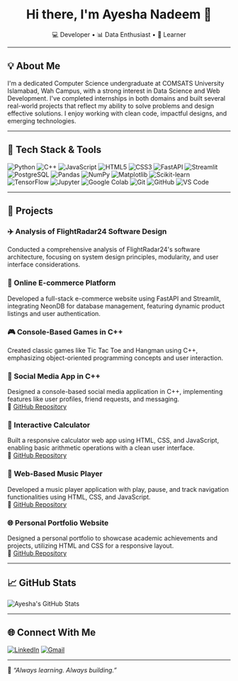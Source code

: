 
<p align="center">
  <h1 align="center">Hi there, I'm Ayesha Nadeem 👋</h1>
  <p align="center">
    💻 Developer • 📊 Data Enthusiast • 🌱 Learner
  </p>
</p>

---

## 💡 About Me

I'm a dedicated Computer Science undergraduate at COMSATS University Islamabad, Wah Campus, with a strong interest in Data Science and Web Development. I've completed internships in both domains and built several real-world projects that reflect my ability to solve problems and design effective solutions. I enjoy working with clean code, impactful designs, and emerging technologies.

---

## 🔧 Tech Stack & Tools

![Python](https://img.shields.io/badge/PYTHON-3776AB?style=for-the-badge&logo=python&logoColor=white)
![C++](https://img.shields.io/badge/C++-00599C?style=for-the-badge&logo=c%2B%2B&logoColor=white)
![JavaScript](https://img.shields.io/badge/JAVASCRIPT-F7DF1E?style=for-the-badge&logo=javascript&logoColor=black)
![HTML5](https://img.shields.io/badge/HTML5-E34F26?style=for-the-badge&logo=html5&logoColor=white)
![CSS3](https://img.shields.io/badge/CSS3-1572B6?style=for-the-badge&logo=css3&logoColor=white)
![FastAPI](https://img.shields.io/badge/FASTAPI-009688?style=for-the-badge&logo=fastapi&logoColor=white)
![Streamlit](https://img.shields.io/badge/STREAMLIT-FF4B4B?style=for-the-badge&logo=streamlit&logoColor=white)
![PostgreSQL](https://img.shields.io/badge/POSTGRESQL-336791?style=for-the-badge&logo=postgresql&logoColor=white)
![Pandas](https://img.shields.io/badge/PANDAS-150458?style=for-the-badge&logo=pandas&logoColor=white)
![NumPy](https://img.shields.io/badge/NUMPY-013243?style=for-the-badge&logo=numpy&logoColor=white)
![Matplotlib](https://img.shields.io/badge/MATPLOTLIB-11557C?style=for-the-badge&logo=matplotlib&logoColor=white)
![Scikit-learn](https://img.shields.io/badge/SCKIT--LEARN-F7931E?style=for-the-badge&logo=scikit-learn&logoColor=white)
![TensorFlow](https://img.shields.io/badge/TENSORFLOW-FF6F00?style=for-the-badge&logo=tensorflow&logoColor=white)
![Jupyter](https://img.shields.io/badge/JUPYTER-F37626?style=for-the-badge&logo=jupyter&logoColor=white)
![Google Colab](https://img.shields.io/badge/GOOGLE%20COLAB-F9AB00?style=for-the-badge&logo=googlecolab&logoColor=white)
![Git](https://img.shields.io/badge/GIT-F05032?style=for-the-badge&logo=git&logoColor=white)
![GitHub](https://img.shields.io/badge/GITHUB-181717?style=for-the-badge&logo=github&logoColor=white)
![VS Code](https://img.shields.io/badge/VSCODE-007ACC?style=for-the-badge&logo=visual-studio-code&logoColor=white)

---

## 🚀 Projects

### ✈️ Analysis of FlightRadar24 Software Design
Conducted a comprehensive analysis of FlightRadar24's software architecture, focusing on system design principles, modularity, and user interface considerations.

### 🛒 Online E-commerce Platform
Developed a full-stack e-commerce website using FastAPI and Streamlit, integrating NeonDB for database management, featuring dynamic product listings and user authentication.

### 🎮 Console-Based Games in C++
Created classic games like Tic Tac Toe and Hangman using C++, emphasizing object-oriented programming concepts and user interaction.

### 📱 Social Media App in C++
Designed a console-based social media application in C++, implementing features like user profiles, friend requests, and messaging.  
🔗 [GitHub Repository](https://github.com/Ayesha-Nadeem27/Cpp)

### 🧮 Interactive Calculator
Built a responsive calculator web app using HTML, CSS, and JavaScript, enabling basic arithmetic operations with a clean user interface.  
🔗 [GitHub Repository](https://github.com/Ayesha-Nadeem27/Calculator)

### 🎵 Web-Based Music Player
Developed a music player application with play, pause, and track navigation functionalities using HTML, CSS, and JavaScript.  
🔗 [GitHub Repository](https://github.com/Ayesha-Nadeem27/Music-Player)

### 🌐 Personal Portfolio Website
Designed a personal portfolio to showcase academic achievements and projects, utilizing HTML and CSS for a responsive layout.  
🔗 [GitHub Repository](https://github.com/Ayesha-Nadeem27/Basic-Portfolio)

---

## 📈 GitHub Stats

![Ayesha's GitHub Stats](https://github-readme-stats.vercel.app/api?username=Ayesha-Nadeem27&show_icons=true&theme=radical)

---

## 🌐 Connect With Me

[![LinkedIn](https://img.shields.io/badge/LinkedIn-0077B5?style=for-the-badge&logo=linkedin&logoColor=white)](https://www.linkedin.com/in/ayesha-nadeem-khan-604bb2366/)
[![Gmail](https://img.shields.io/badge/Gmail-D14836?style=for-the-badge&logo=gmail&logoColor=white)](mailto:ayeshanadeem2408@gmail.com)

---

🌱 _“Always learning. Always building.”_

